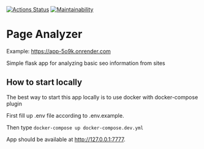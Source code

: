 [![Actions Status](https://github.com/v3code/python-project-83/workflows/hexlet-check/badge.svg)](https://github.com/v3code/python-project-83/actions)
[![Maintainability](https://api.codeclimate.com/v1/badges/4ecca26f4c58e98e94c8/maintainability)](https://codeclimate.com/github/v3code/python-project-83/maintainability)

# Page Analyzer

Example: https://app-5o9k.onrender.com

Simple flask app for analyzing basic seo information from sites

## How to start locally
The best way to start this app locally is to use docker with docker-compose plugin

First fill up .env file according to .env.example.

Then type ```docker-compose up docker-compose.dev.yml```

App should be available at http://127.0.0.1:7777.
